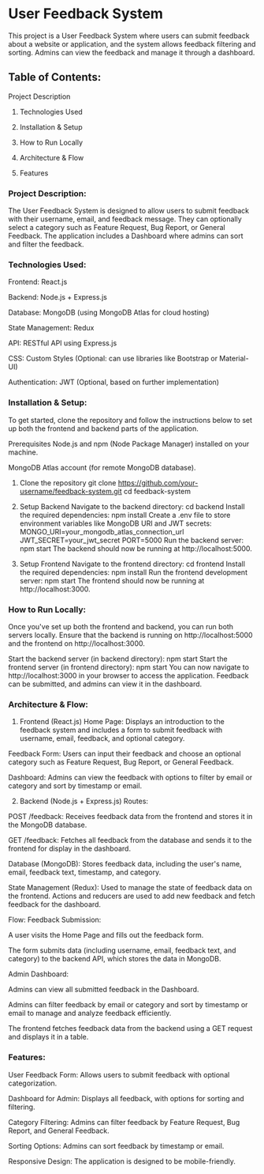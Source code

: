 # User Feedback System
This project is a User Feedback System where users can submit feedback about a website or application, and the system allows feedback filtering and sorting. Admins can view the feedback and manage it through a dashboard.

## Table of Contents:
Project Description

1. Technologies Used

2. Installation & Setup

3. How to Run Locally

4. Architecture & Flow

5. Features


### Project Description:
The User Feedback System is designed to allow users to submit feedback with their username, email, and feedback message. They can optionally select a category such as Feature Request, Bug Report, or General Feedback. The application includes a Dashboard where admins can sort and filter the feedback.

### Technologies Used:
Frontend: React.js

Backend: Node.js + Express.js

Database: MongoDB (using MongoDB Atlas for cloud hosting)

State Management: Redux

API: RESTful API using Express.js

CSS: Custom Styles (Optional: can use libraries like Bootstrap or Material-UI)

Authentication: JWT (Optional, based on further implementation)

### Installation & Setup:
To get started, clone the repository and follow the instructions below to set up both the frontend and backend parts of the application.

Prerequisites
Node.js and npm (Node Package Manager) installed on your machine.

MongoDB Atlas account (for remote MongoDB database).

1. Clone the repository
git clone https://github.com/your-username/feedback-system.git
cd feedback-system
2. Setup Backend
Navigate to the backend directory:
cd backend
Install the required dependencies:
npm install
Create a .env file to store environment variables like MongoDB URI and JWT secrets:
MONGO_URI=your_mongodb_atlas_connection_url
JWT_SECRET=your_jwt_secret
PORT=5000
Run the backend server:
npm start
The backend should now be running at http://localhost:5000.

3. Setup Frontend
Navigate to the frontend directory:
cd frontend
Install the required dependencies:
npm install
Run the frontend development server:
npm start
The frontend should now be running at http://localhost:3000.

### How to Run Locally:
Once you've set up both the frontend and backend, you can run both servers locally. Ensure that the backend is running on http://localhost:5000 and the frontend on http://localhost:3000.

Start the backend server (in backend directory):
npm start
Start the frontend server (in frontend directory):
npm start
You can now navigate to http://localhost:3000 in your browser to access the application. Feedback can be submitted, and admins can view it in the dashboard.

### Architecture & Flow:
1. Frontend (React.js)
Home Page: Displays an introduction to the feedback system and includes a form to submit feedback with username, email, feedback, and optional category.

Feedback Form: Users can input their feedback and choose an optional category such as Feature Request, Bug Report, or General Feedback.

Dashboard: Admins can view the feedback with options to filter by email or category and sort by timestamp or email.

2. Backend (Node.js + Express.js)
Routes:

POST /feedback: Receives feedback data from the frontend and stores it in the MongoDB database.

GET /feedback: Fetches all feedback from the database and sends it to the frontend for display in the dashboard.

Database (MongoDB): Stores feedback data, including the user's name, email, feedback text, timestamp, and category.

State Management (Redux): Used to manage the state of feedback data on the frontend. Actions and reducers are used to add new feedback and fetch feedback for the dashboard.

Flow:
Feedback Submission:

A user visits the Home Page and fills out the feedback form.

The form submits data (including username, email, feedback text, and category) to the backend API, which stores the data in MongoDB.

Admin Dashboard:

Admins can view all submitted feedback in the Dashboard.

Admins can filter feedback by email or category and sort by timestamp or email to manage and analyze feedback efficiently.

The frontend fetches feedback data from the backend using a GET request and displays it in a table.

### Features:
User Feedback Form: Allows users to submit feedback with optional categorization.

Dashboard for Admin: Displays all feedback, with options for sorting and filtering.

Category Filtering: Admins can filter feedback by Feature Request, Bug Report, and General Feedback.

Sorting Options: Admins can sort feedback by timestamp or email.

Responsive Design: The application is designed to be mobile-friendly.
